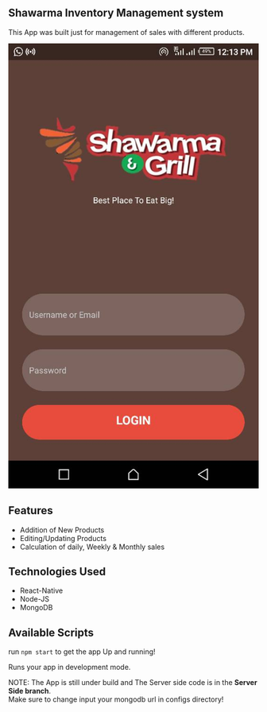 ## Shawarma Inventory Management system
This App was built just for management of sales with different products.

<img src="screenshot.jpeg" style="align: center" >


## Features

<ul>
    <li>Addition of New Products</li>
    <li>Editing/Updating Products</li>
    <li>Calculation of daily, Weekly & Monthly sales</li>
</ul>

## Technologies Used
<ul>
    <li>React-Native</li>
    <li>Node-JS</li>
    <li>MongoDB</li>
</ul>

## Available Scripts

run `npm start` to get the app Up and running!

Runs your app in development mode.

NOTE: The App is still under build and The Server side code is in the <b>Server Side branch</b>.
<br/>
Make sure to change input your mongodb url in configs directory!